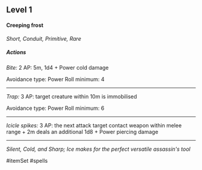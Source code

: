 ## Level 1
#### Creeping frost
*Short, Conduit, Primitive, Rare*

##### Actions

*Bite:* 2 AP: 5m, 1d4 + Power cold damage

Avoidance type: Power
Roll minimum: 4

---

*Trap:* 3 AP: target creature within 10m is immobilised

Avoidance type: Power
Roll minimum: 6

---

*Icicle spikes:* 3 AP: the next attack target contact weapon within melee range + 2m deals an additional 1d8 + Power piercing damage

---
*Silent, Cold, and Sharp; Ice makes for the perfect versatile assassin's tool*

#itemSet #spells 